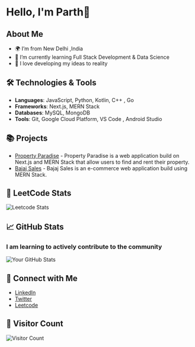 # Hello, I'm Parth👋

## About Me
- 🌍 I’m from New Delhi ,India
- 🌱 I’m currently learning Full Stack Development & Data Science
- 💬 I love developing my ideas to reality

## 🛠️ Technologies & Tools
- **Languages**: JavaScript, Python, Kotlin, C++ , Go
- **Frameworks**: Next.js, MERN Stack 
- **Databases**: MySQL, MongoDB
- **Tools**: Git, Google Cloud Platform, VS Code , Android Studio

## 📚 Projects
- [Property Paradise](https://propertyparadise.vercel.app/) - Property Paradise is a web application build on Next.js and MERN Stack that allow users to find and rent their property.
- [Bajaj Sales](https://bajajsales.vercel.app/) - Bajaj Sales is an e-commerce web application build using MERN Stack.
  
## 🦙 LeetCode Stats
![Leetcode Stats](https://leetcard.jacoblin.cool/parth354)

## 📈 GitHub Stats
### I am learning to actively contribute to the community
![Your GitHub Stats](https://github-readme-stats.vercel.app/api?username=parth354&show_icons=true&theme=radical)

## 🔗 Connect with Me
- [LinkedIn](https://www.linkedin.com/in/parth-bajaj-74a43720a/)
- [Twitter](https://twitter.com/_parthbajaj)
- [Leetcode](https://leetcode.com/u/Parth354/)

## 👥 Visitor Count
![Visitor Count](https://img.shields.io/badge/Visitors-0-blue)
